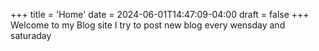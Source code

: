 +++
title = 'Home'
date = 2024-06-01T14:47:09-04:00
draft = false
+++
Welcome to my Blog site I try to post new blog every wensday and saturaday
